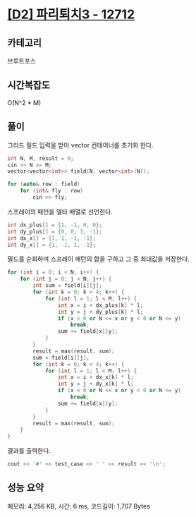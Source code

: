 # [[D2] 파리퇴치3 - 12712](https://swexpertacademy.com/main/code/problem/problemDetail.do?contestProbId=AXuARWAqDkQDFARa)

## 카테고리

브루트포스

## 시간복잡도

O(N^2 * M)

## 풀이

그리드 필드 입력을 받아 vector 컨테이너를 초기화 한다.

```cpp
int N, M, result = 0;
cin >> N >> M;
vector<vector<int>> field(N, vector<int>(N));

for (auto& row : field)
    for (int& fly : row)
        cin >> fly;
```

스프레이의 패턴을 델타 배열로 선언한다.

```cpp
int dx_plus[] = {1, -1, 0, 0};
int dy_plus[] = {0, 0, 1, -1};
int dx_x[] = {1, 1, -1, -1};
int dy_x[] = {1, -1, 1, -1};
```

필드를 순회하며 스프레이 패턴의 합을 구하고 그 중 최대값을 저장한다.

```cpp
for (int i = 0; i < N; i++) {
    for (int j = 0; j < N; j++) {
        int sum = field[i][j];
        for (int k = 0; k < 4; k++) {
            for (int l = 1; l < M; l++) {
                int x = i + dx_plus[k] * l;
                int y = j + dy_plus[k] * l;
                if (x < 0 or N <= x or y < 0 or N <= y)
                    break;
                sum += field[x][y];
            }
        }
        result = max(result, sum);
        sum = field[i][j];
        for (int k = 0; k < 4; k++) {
            for (int l = 1; l < M; l++) {
                int x = i + dx_x[k] * l;
                int y = j + dy_x[k] * l;
                if (x < 0 or N <= x or y < 0 or N <= y)
                    break;
                sum += field[x][y];
            }
        }
        result = max(result, sum);
    }
}
```

결과를 출력한다.

```cpp
cout << '#' << test_case << ' ' << result << '\n';
```

## 성능 요약

메모리: 4,256 KB, 시간: 6 ms, 코드길이: 1,707 Bytes
